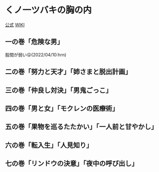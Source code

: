 # くノ一ツバキの胸の内

[公式](https://kunoichi-tsubaki.com/) 
[WIKI](https://ja.wikipedia.org/wiki/%E3%81%8F%E3%83%8E%E4%B8%80%E3%83%84%E3%83%90%E3%82%AD%E3%81%AE%E8%83%B8%E3%81%AE%E5%86%85) 

## 一の巻「危険な男」

股間が弱い:astonished:(2022/04/10:hrn)

## 二の巻「努力と天才」「姉さまと脱出計画」

## 三の巻「仲良し対決」「男鬼ごっこ」

## 四の巻「男と女」「モクレンの医療術」

## 五の巻「果物を巡るたたかい」「一人前と甘やかし」

## 六の巻「転入生」「人見知り」

## 七の巻「リンドウの決意」「夜中の呼び出し」
